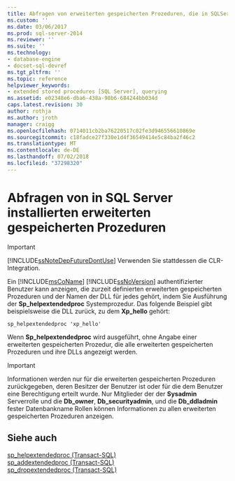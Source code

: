 ```yaml
---
title: Abfragen von erweiterten gespeicherten Prozeduren, die in SQLServer installierten | Microsoft-Dokumentation
ms.custom: ''
ms.date: 03/06/2017
ms.prod: sql-server-2014
ms.reviewer: ''
ms.suite: ''
ms.technology:
- database-engine
- docset-sql-devref
ms.tgt_pltfrm: ''
ms.topic: reference
helpviewer_keywords:
- extended stored procedures [SQL Server], querying
ms.assetid: e02348e6-dba6-438a-98b6-684244bb034d
caps.latest.revision: 30
author: rothja
ms.author: jroth
manager: craigg
ms.openlocfilehash: 0714011cb2ba76220517c02fe3d946556610869e
ms.sourcegitcommit: c18fadce27f330e1d4f36549414e5c84ba2f46c2
ms.translationtype: MT
ms.contentlocale: de-DE
ms.lasthandoff: 07/02/2018
ms.locfileid: "37298320"
---
```

# <a name="querying-extended-stored-procedures-installed-in-sql-server"></a>Abfragen von in SQL Server installierten erweiterten gespeicherten Prozeduren
    
> [!IMPORTANT]  
>  [!INCLUDE[ssNoteDepFutureDontUse](../../includes/ssnotedepfuturedontuse-md.md)] Verwenden Sie stattdessen die CLR-Integration.  
  
 Ein [!INCLUDE[msCoName](../../includes/msconame-md.md)] [!INCLUDE[ssNoVersion](../../includes/ssnoversion-md.md)] authentifizierter Benutzer kann anzeigen, die zurzeit definierten erweiterten gespeicherten Prozeduren und der Namen der DLL für jedes gehört, indem Sie Ausführung der **Sp_helpextendedproc** Systemprozedur. Das folgende Beispiel gibt beispielsweise die DLL zurück, zu dem **Xp_hello** gehört:  
  
```  
sp_helpextendedproc 'xp_hello'  
```  
  
 Wenn **Sp_helpextendedproc** wird ausgeführt, ohne Angabe einer erweiterten gespeicherten Prozedur, die alle erweiterten gespeicherten Prozeduren und ihre DLLs angezeigt werden.  
  
> [!IMPORTANT]  
>  Informationen werden nur für die erweiterten gespeicherten Prozeduren zurückgegeben, deren Besitzer der Benutzer ist oder für die dem Benutzer eine Berechtigung erteilt wurde. Nur Mitglieder der der **Sysadmin** Serverrolle und die **Db_owner**, **Db_securityadmin**, und die **Db_ddladmin** fester Datenbankname Rollen können Informationen zu allen erweiterten gespeicherten Prozeduren anzeigen.  
  
## <a name="see-also"></a>Siehe auch  
 [sp_helpextendedproc &#40;Transact-SQL&#41;](/sql/relational-databases/system-stored-procedures/sp-helpextendedproc-transact-sql)   
 [sp_addextendedproc &#40;Transact-SQL&#41;](/sql/relational-databases/system-stored-procedures/sp-addextendedproc-transact-sql)   
 [sp_dropextendedproc &#40;Transact-SQL&#41;](/sql/relational-databases/system-stored-procedures/sp-dropextendedproc-transact-sql)  
  
  
